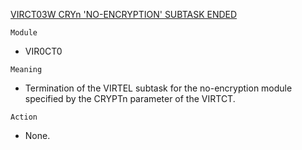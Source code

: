 [VIRCT03W CRYn 'NO-ENCRYPTION' SUBTASK ENDED](https://virtel.readthedocs.io/en/latest/manuals/virtel/Virtel459MG/messages.html?highlight=VIRCT03W#VIRCT03W)

`Module`
- VIR0CT0

`Meaning`
- Termination of the VIRTEL subtask for the no-encryption module specified by the CRYPTn parameter of the VIRTCT.

`Action`
- None.
